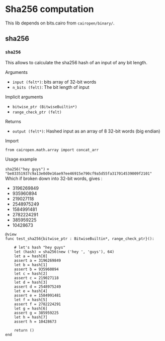 # Sha256 computation

This lib depends on bits.cairo from ``cairopen/binary/``. 

## sha256

### ``sha256``

This allows to calculate the sha256 hash of an input of any bit length.

Arguments

- `input (felt*)`: bits array of 32-bit words
- `n_bits (felt)`: The bit length of input

Implicit arguments

- `bitwise_ptr (BitwiseBuiltin*)`
- `range_check_ptr (felt)`

Returns

- `output (felt*)`: Hashed input as an array of 8 32-bit words (big endian)

Import

```cairo
from cairopen.math.array import concat_arr
```

Usage example

``sha256("hey guys")`` = ``"be83351937c9a13e0d0e16ae97ee46915e790cf9a5d55fa317014539009f2101"``
Which if broken down into 32-bit words, gives :
- 3196269849
- 935960894
- 219027118
- 2548975249
- 1584991481
- 2782224291
- 385959225
- 10428673

```cairo
@view
func test_sha256{bitwise_ptr : BitwiseBuiltin*, range_check_ptr}():

    # let's hash "hey guys"
    let (hash) = sha256(new ('hey ', 'guys'), 64)
    let a = hash[0]
    assert a = 3196269849
    let b = hash[1]
    assert b = 935960894
    let c = hash[2]
    assert c = 219027118
    let d = hash[3]
    assert d = 2548975249
    let e = hash[4]
    assert e = 1584991481
    let f = hash[5]
    assert f = 2782224291
    let g = hash[6]
    assert g = 385959225
    let h = hash[7]
    assert h = 10428673

    return ()
end
```
